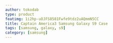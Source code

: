 ```yaml
---
author: tokodab
type: product
featimg: 1i2hp-uOJFS8581Fwfe9tdz2uAQmmN5CC
title: Captain America3 Samsung Galaxy S9 Case
tags: [samsung, galaxy, s9]
category: [samsung]
---
```

